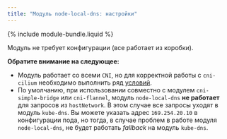 ```yaml
---
title: "Модуль node-local-dns: настройки"
---
```


{% include module-bundle.liquid %}

Модуль не требует конфигурации (все работает из коробки).

**Обратите внимание на следующее:**
- Модуль работает со всеми `CNI`, но для корректной работы с `cni-cilium` необходимо выполнить ряд [условий](../021-cni-cilium/#ограничения).
- По умолчанию, при использовании совместно с модулем `cni-simple-bridge` или `cni-flannel`, модуль `node-local-dns` **не работает** для запросов из `hostNetwork`. В этом случае все запросы уходят в модуль `kube-dns`. Вы можете  указать адрес `169.254.20.10` в конфигурации пода, но тогда, в случае проблем в работе модуля `node-local-dns`, не будет работать *fallback* на модуль `kube-dns`.